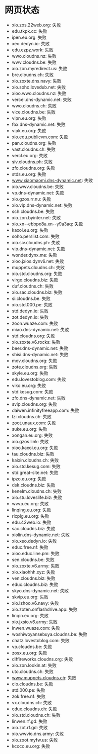 # 网页状态
- xio.zos.22web.org: 失败
- edu.tkpk.cc: 失败
- ipen.eu.org: 失败
- xeo.dedyn.io: 失败
- edu.ezpz.work: 失败
- wwo.cloudns.nz: 失败
- wwv.cloudns.be: 失败
- xio.zon.myredirect.us: 失败
- bre.cloudns.ch: 失败
- xio.zoxte.dns.navy: 失败
- xio.soho.lovedub.net: 失败
- xioo.wwo.cloudns.nz: 失败
- vercel.dns-dynamic.net: 失败
- wwo.cloudns.ch: 失败
- vice.cloudns.be: 失败
- vipn.eu.org: 失败
- fox.dns-dynamic.net: 失败
- vipk.eu.org: 失败
- xio.edu.publicvm.com: 失败
- pan.cloudns.org: 失败
- vast.cloudns.ch: 失败
- vercl.eu.org: 失败
- siv.cloudns.ph: 失败
- zfo.cloudns.org: 失败
- stds.eu.org: 失败
- www.xiaomaomi.dns-dynamic.net: 失败
- xio.wwv.cloudns.be: 失败
- vp.dns-dynamic.net: 失败
- xio.gzos.rr.nu: 失败
- xio.vip.dns-dynamic.net: 失败
- sch.cloudns.be: 失败
- xio.zon.byinter.net: 失败
- xio.xn--ebbpo8a.xn--y9a3aq: 失败
- kaxoi.eu.org: 失败
- soho.perslist.com: 失败
- xio.siv.cloudns.ph: 失败
- vip.dns-dynamic.net: 失败
- wonder.dynx.me: 失败
- xioo.jxios.dynv6.net: 失败
- muppets.cloudns.ch: 失败
- xio.std.cloudns.org: 失败
- virgo.cloudns.biz: 失败
- duf.cloudns.ch: 失败
- xio.sac.cloudns.biz: 失败
- si.cloudns.be: 失败
- xio.std.000.pe: 失败
- std.dedyn.io: 失败
- zot.dedyn.io: 失败
- zoon.wuaze.com: 失败
- miao.dns-dynamic.net: 失败
- std.cloudns.org: 失败
- xio.zoxte.v6.rocks: 失败
- beer.dns-dynamic.net: 失败
- shisi.dns-dynamic.net: 失败
- mov.cloudns.org: 失败
- zote.cloudns.org: 失败
- skyle.eu.org: 失败
- edu.lovestoblog.com: 失败
- viko.eu.org: 失败
- std.kesug.com: 失败
- zfo.dns-dynamic.net: 失败
- svip.cloudns.org: 失败
- daiwen.infinityfreeapp.com: 失败
- lzi.cloudns.ch: 失败
- zoot.unaux.com: 失败
- suke.eu.org: 失败
- xongan.eu.org: 失败
- xio.gzos.link: 失败
- xioo.kaxoi.eu.org: 失败
- tau.cloudns.biz: 失败
- kaixin.cloudns.ch: 失败
- xio.std.kesug.com: 失败
- std.great-site.net: 失败
- ipzo.eu.org: 失败
- dsk.cloudns.biz: 失败
- kenelm.cloudns.ch: 失败
- xio.stu.loveslife.biz: 失败
- wvvp.eu.org: 失败
- linqing.eu.org: 失败
- ricpig.eu.org: 失败
- edu.42web.io: 失败
- sac.cloudns.biz: 失败
- xiolin.dns-dynamic.net: 失败
- xio.xeo.dedyn.io: 失败
- educ.free.nf: 失败
- xioo.educ.line.pm: 失败
- sen.cloudns.be: 失败
- xio.zoxte.v6.army: 失败
- xio.xiaohhh.xyz: 失败
- ven.cloudns.biz: 失败
- educ.cloudns.biz: 失败
- skyo.dns-dynamic.net: 失败
- skvip.eu.org: 失败
- xio.lzhoo.v6.navy: 失败
- xio.zoten.onflashdrive.app: 失败
- linqin.eu.org: 失败
- xio.jxsio.v6.army: 失败
- inwen.wuaze.com: 失败
- woshiwoyansebuya.cloudns.be: 失败
- chatz.lovestoblog.com: 失败
- vp.cloudns.be: 失败
- zosx.eu.org: 失败
- diffireworks.cloudns.org: 失败
- xio.zon.lookin.at: 失败
- uto.cloudns.ch: 失败
- www.muppets.cloudns.ch: 失败
- clo.cloudns.be: 失败
- std.000.pe: 失败
- zok.free.nf: 失败
- vx.cloudns.ch: 失败
- cdue.cloudns.ch: 失败
- xio.std.cloudns.ch: 失败
- linwen.rf.gd: 失败
- xio.zot.rf.gd: 失败
- xio.wwvio.dns.army: 失败
- xio.zoot.myfw.us: 失败
- kcoco.eu.org: 失败
